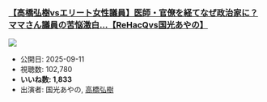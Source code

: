 ### [【高橋弘樹vsエリート女性議員】医師・官僚を経てなぜ政治家に？ママさん議員の苦悩激白...【ReHacQvs国光あやの】](https://www.youtube.com/watch?v=9GWqjmXHk8M)
[![](https://img.youtube.com/vi/9GWqjmXHk8M/sddefault.jpg)](https://www.youtube.com/watch?v=9GWqjmXHk8M)
-   公開日: 2025-09-11
-   視聴数: 102,780
-   **いいね数: 1,833**
-   出演者: 国光あやの, [高橋弘樹](/rehacq_fan/people/高橋弘樹 "wikilink")
